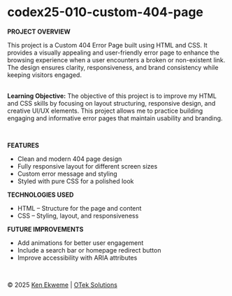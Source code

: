 # codex25-010-custom-404-page

<p><strong>PROJECT OVERVIEW</strong></p>
This project is a Custom 404 Error Page built using HTML and CSS. It provides a visually appealing and user-friendly error page to enhance the browsing experience when a user encounters a broken or non-existent link. The design ensures clarity, responsiveness, and brand consistency while keeping visitors engaged.
<br><br>
<p><strong>Learning Objective:</strong> The objective of this project is to improve my HTML and CSS skills by focusing on layout structuring, responsive design, and creative UI/UX elements. This project allows me to practice building engaging and informative error pages that maintain usability and branding.</p>
<br>
<p><strong>FEATURES</strong></p>
<ul>
  <li>Clean and modern 404 page design</li>
  <li>Fully responsive layout for different screen sizes</li>
  <li>Custom error message and styling</li>
  <li>Styled with pure CSS for a polished look</li>
</ul>
<p><strong>TECHNOLOGIES USED</strong></p>
<ul>
  <li>HTML – Structure for the page and content</li>
  <li>CSS – Styling, layout, and responsiveness</li>
</ul>
<p><strong>FUTURE IMPROVEMENTS</strong></p>
<ul>
  <li>Add animations for better user engagement</li>
  <li>Include a search bar or homepage redirect button</li>
  <li>Improve accessibility with ARIA attributes</li>
</ul>
<br>
<footer>
  <p>&copy; 2025 <a href="https://www.linkedin.com/in/ekweme-ken" target="_blank">Ken Ekweme</a> &#124; <a href="https://www.oteksolutions.net" target="_blank">OTek Solutions</a></p>
</footer>
